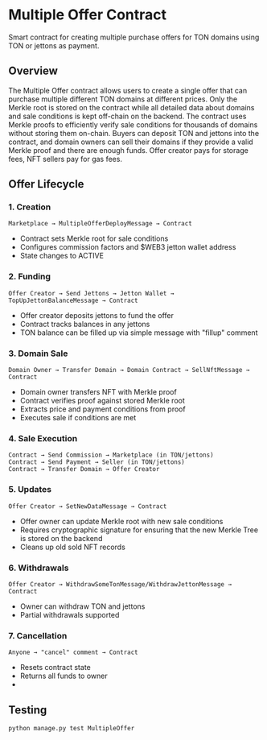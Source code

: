 # Multiple Offer Contract

Smart contract for creating multiple purchase offers for TON domains using TON or jettons as payment.

## Overview

The Multiple Offer contract allows users to create a single offer that can purchase multiple different TON domains at different prices. Only the Merkle root is stored on the contract while all detailed data about domains and sale conditions is kept off-chain on the backend. The contract uses Merkle proofs to efficiently verify sale conditions for thousands of domains without storing them on-chain. Buyers can deposit TON and jettons into the contract, and domain owners can sell their domains if they provide a valid Merkle proof and there are enough funds. Offer creator pays for storage fees, NFT sellers pay for gas fees.

## Offer Lifecycle

### 1. Creation
```
Marketplace → MultipleOfferDeployMessage → Contract
```
- Contract sets Merkle root for sale conditions
- Configures commission factors and $WEB3 jetton wallet address
- State changes to ACTIVE

### 2. Funding
```
Offer Creator → Send Jettons → Jetton Wallet → TopUpJettonBalanceMessage → Contract
```
- Offer creator deposits jettons to fund the offer
- Contract tracks balances in any jettons
- TON balance can be filled up via simple message with "fillup" comment

### 3. Domain Sale
```
Domain Owner → Transfer Domain → Domain Contract → SellNftMessage → Contract
```
- Domain owner transfers NFT with Merkle proof
- Contract verifies proof against stored Merkle root
- Extracts price and payment conditions from proof
- Executes sale if conditions are met

### 4. Sale Execution
```
Contract → Send Commission → Marketplace (in TON/jettons)
Contract → Send Payment → Seller (in TON/jettons)
Contract → Transfer Domain → Offer Creator
```

### 5. Updates
```
Offer Creator → SetNewDataMessage → Contract
```
- Offer owner can update Merkle root with new sale conditions
- Requires cryptographic signature for ensuring that the new Merkle Tree is stored on the backend 
- Cleans up old sold NFT records

### 6. Withdrawals
```
Offer Creator → WithdrawSomeTonMessage/WithdrawJettonMessage → Contract
```
- Owner can withdraw TON and jettons
- Partial withdrawals supported

### 7. Cancellation
```
Anyone → "cancel" comment → Contract
```
- Resets contract state
- Returns all funds to owner
- 
## Testing

```shell
python manage.py test MultipleOffer
```

